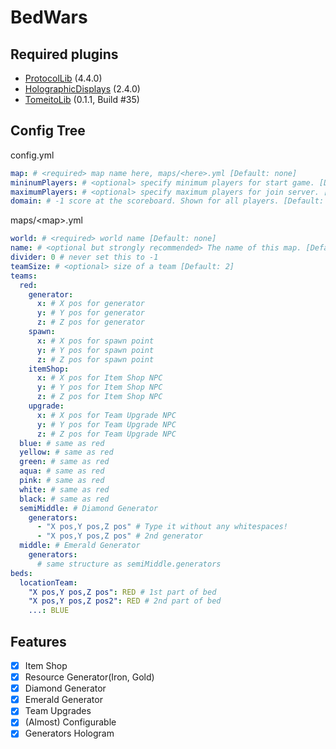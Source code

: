 # BedWars

## Required plugins

- [ProtocolLib](https://www.spigotmc.org/resources/protocollib.1997/) (4.4.0)
- [HolographicDisplays](https://dev.bukkit.org/projects/holographic-displays) (2.4.0)
- [TomeitoLib](https://ci.acrylicstyle.xyz/job/TomeitoLib/) (0.1.1, Build #35)

## Config Tree

config.yml
```yaml
map: # <required> map name here, maps/<here>.yml [Default: none]
mininumPlayers: # <optional> specify minimum players for start game. [Default: 4]
maximumPlayers: # <optional> specify maximum players for join server. [Default: 16]
domain: # -1 score at the scoreboard. Shown for all players. [Default: www.acrylicstyle.xyz]
```

maps/\<map\>.yml
```yaml
world: # <required> world name [Default: none]
name: # <optional but strongly recommended> The name of this map. [Default: "???"]
divider: 0 # never set this to -1
teamSize: # <optional> size of a team [Default: 2]
teams:
  red:
    generator:
      x: # X pos for generator
      y: # Y pos for generator
      z: # Z pos for generator
    spawn:
      x: # X pos for spawn point
      y: # Y pos for spawn point
      z: # Z pos for spawn point
    itemShop:
      x: # X pos for Item Shop NPC
      y: # Y pos for Item Shop NPC
      z: # Z pos for Item Shop NPC
    upgrade:
      x: # X pos for Team Upgrade NPC
      y: # Y pos for Team Upgrade NPC
      z: # Z pos for Team Upgrade NPC
  blue: # same as red
  yellow: # same as red
  green: # same as red
  aqua: # same as red
  pink: # same as red
  white: # same as red
  black: # same as red
  semiMiddle: # Diamond Generator
    generators:
      - "X pos,Y pos,Z pos" # Type it without any whitespaces!
      - "X pos,Y pos,Z pos" # 2nd generator
  middle: # Emerald Generator
    generators:
      # same structure as semiMiddle.generators
beds:
  locationTeam:
    "X pos,Y pos,Z pos": RED # 1st part of bed 
    "X pos,Y pos,Z pos2": RED # 2nd part of bed
    ...: BLUE
```

## Features

- [x] Item Shop
- [x] Resource Generator(Iron, Gold)
- [x] Diamond Generator
- [x] Emerald Generator
- [x] Team Upgrades
- [x] (Almost) Configurable
- [x] Generators Hologram